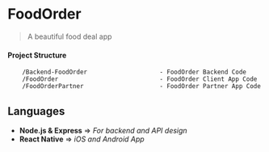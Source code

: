 # FoodOrder
> A beautiful food deal app

#### Project Structure

```
    /Backend-FoodOrder                    - FoodOrder Backend Code
    /FoodOrder                            - FoodOrder Client App Code
    /FoodOrderPartner                     - FoodOrder Partner App Code
```

## Languages

- **Node.js & Express** => _For backend and API design_
- **React Native** => _iOS and Android App_
